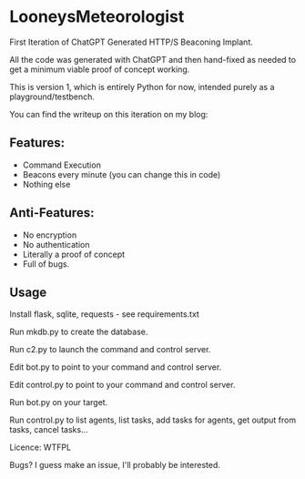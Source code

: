 # LooneysMeteorologist

First Iteration of ChatGPT Generated HTTP/S Beaconing Implant.

All the code was generated with ChatGPT and then hand-fixed as needed to get a minimum viable proof of concept working.

This is version 1, which is entirely Python for now, intended purely as a playground/testbench.

You can find the writeup on this iteration on my blog: 

## Features:
* Command Execution
* Beacons every minute (you can change this in code)
* Nothing else

## Anti-Features:
* No encryption
* No authentication
* Literally a proof of concept
* Full of bugs.

## Usage
Install flask, sqlite, requests - see requirements.txt

Run mkdb.py to create the database.

Run c2.py to launch the command and control server. 

Edit bot.py to point to your command and control server. 

Edit control.py to point to your command and control server.

Run bot.py on your target.

Run control.py to list agents, list tasks, add tasks for agents, get output from tasks, cancel tasks... 



Licence: WTFPL

Bugs? I guess make an issue, I'll probably be interested. 
